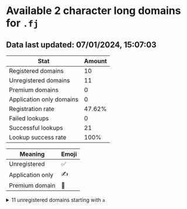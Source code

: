 # Available 2 character long domains for `.fj`

## Data last updated: 07/01/2024, 15:07:03

|Stat|Amount|
|--|--|
|Registered domains|10|
|Unregistered domains|11|
|Premium domains|0|
|Application only domains|0|
|Registration rate|47.62%|
|Failed lookups|0|
|Successful lookups|21|
|Lookup success rate|100%|


|Meaning|Emoji|
|--|--|
|Unregistered|:white_check_mark:|
|Application only|:writing_hand:|
|Premium domain|:gem:|

<details>
<summary>11 unregistered domains starting with <bold><code>a</code></bold></summary>

|Type|Domain|
|--|--|
|:white_check_mark:|`ac.fj`|
|:white_check_mark:|`ad.fj`|
|:white_check_mark:|`am.fj`|
|:white_check_mark:|`an.fj`|
|:white_check_mark:|`ao.fj`|
|:white_check_mark:|`ap.fj`|
|:white_check_mark:|`aq.fj`|
|:white_check_mark:|`ar.fj`|
|:white_check_mark:|`as.fj`|
|:white_check_mark:|`at.fj`|
|:white_check_mark:|`au.fj`|
</details>